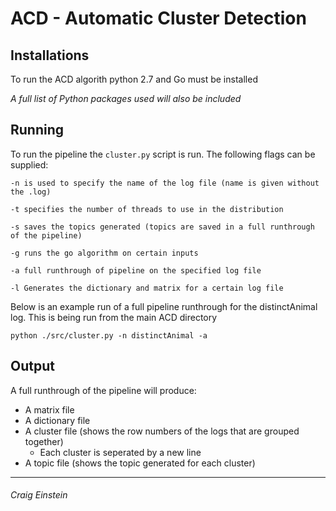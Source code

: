 # ACD - Automatic Cluster Detection
## Installations

To run the ACD algorith python 2.7 and Go must be installed

_A full list of Python packages used will also be included_

## Running

To run the pipeline the `cluster.py` script is run. The following flags can be supplied:


	-n is used to specify the name of the log file (name is given without the .log) 

	-t specifies the number of threads to use in the distribution

	-s saves the topics generated (topics are saved in a full runthrough of the pipeline)

	-g runs the go algorithm on certain inputs

	-a full runthrough of pipeline on the specified log file

	-l Generates the dictionary and matrix for a certain log file


Below is an example run of a full pipeline runthrough for the distinctAnimal log. This is being run from the main ACD directory

`
	python ./src/cluster.py -n distinctAnimal -a
`

## Output

A full runthrough of the pipeline will produce:

* A matrix file
* A dictionary file
* A cluster file (shows the row numbers of the logs that are grouped together)
	* Each cluster is seperated by a new line
* A topic file (shows the topic generated for each cluster)

---
###### Craig Einstein